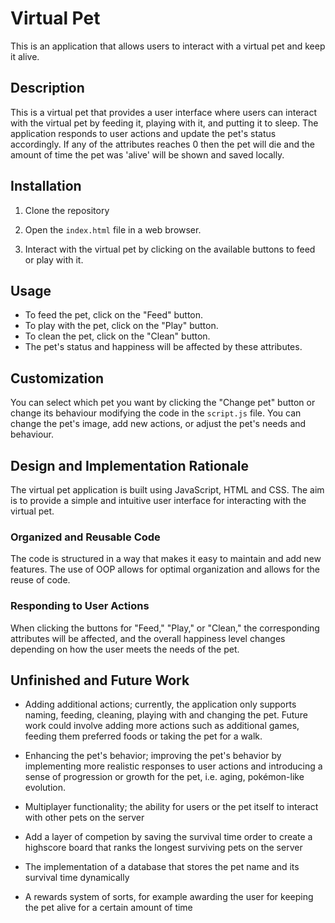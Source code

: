 # Virtual Pet

This is an application that allows users to interact with a virtual pet and keep it alive.

## Description

This is a virtual pet that provides a user interface where users can interact with the virtual pet by feeding it, playing with it, and putting it to sleep. The application responds to user actions and update the pet's status accordingly. If any of the attributes reaches 0 then the pet will die and the amount of time the pet was 'alive' will be shown and saved locally.

## Installation

1. Clone the repository

2. Open the `index.html` file in a web browser.

3. Interact with the virtual pet by clicking on the available buttons to feed or play with it.

## Usage

- To feed the pet, click on the "Feed" button.
- To play with the pet, click on the "Play" button.
- To clean the pet, click on the "Clean" button.
- The pet's status and happiness will be affected by these attributes.

## Customization

You can select which pet you want by clicking the "Change pet" button or change its behaviour modifying the code in the `script.js` file. You can change the pet's image, add new actions, or adjust the pet's needs and behaviour.


## Design and Implementation Rationale

The virtual pet application is built using JavaScript, HTML and CSS. The aim is to provide a simple and intuitive user interface for interacting with the virtual pet.

### Organized and Reusable Code
The code is structured in a way that makes it easy to maintain and add new features. The use of OOP allows for optimal organization and allows for the reuse of code.

### Responding to User Actions
When clicking the buttons for "Feed," "Play," or "Clean," the corresponding attributes will be affected, and the overall happiness level changes depending on how the user meets the needs of the pet.

## Unfinished and Future Work

- Adding additional actions; currently, the application only supports naming, feeding, cleaning, playing with and changing the pet. Future work could involve adding more actions such as additional games, feeding them preferred foods or taking the pet for a walk.

- Enhancing the pet's behavior; improving the pet's behavior by implementing more realistic responses to user actions and introducing a sense of progression or growth for the pet, i.e. aging, pokémon-like evolution.
  
- Multiplayer functionality; the ability for users or the pet itself to interact with other pets on the server

- Add a layer of competion by saving the survival time order to create a highscore board that ranks the longest surviving pets on the server

- The implementation of a database that stores the pet name and its survival time dynamically

- A rewards system of sorts, for example awarding the user for keeping the pet alive for a certain amount of time